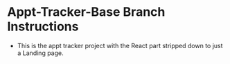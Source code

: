 # Appt-Tracker-Base Branch Instructions

- This is the appt tracker project with the React part stripped down to just a Landing page.
